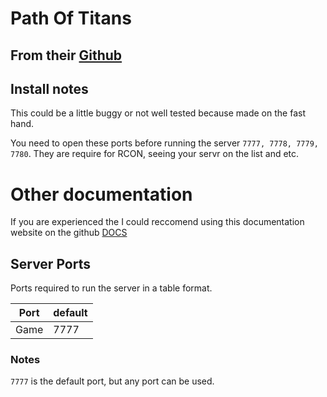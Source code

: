 # Path Of Titans

<!--Please remove these comments and irelevent parts for the server egg your adding before summiting a PR request-->

## From their [Github](https://github.com/Hendalf-DEV/eggs)

## Install notes
This could be a little buggy or not well tested because made on the fast hand.

You need to open these ports before running the server `7777, 7778, 7779, 7780`. They are require for RCON, seeing your servr on the list and etc.

# Other documentation

If you are experienced the I could reccomend using this documentation website on the github
[DOCS](https://github.com/Alderon-Games/pot-community-servers/wiki)

## Server Ports

Ports required to run the server in a table format.

| Port    | default |
|---------|---------|
| Game    | 7777    |

### Notes

<!--Notes about the server ports.-->
`7777` is the default port, but any port can be used.


